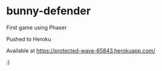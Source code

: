 # bunny-defender
First game using Phaser

Pushed to Heroku

Available at https://protected-wave-65843.herokuapp.com/

:)
